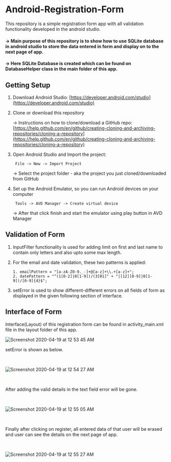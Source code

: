 # Android-Registration-Form
This repository is a simple registration form app with all validation functionality developed in the android studio.

#### -> Main purpose of this repository is to show how to use SQLite database in android studio to store the data entered in form and            display on to the next page of app.

#### -> Here SQLite Database is created which can be found on DatabaseHelper class in the main folder of this app.


## Getting Setup
1. Download Android Studio: [https://developer.android.com/studio](https://developer.android.com/studio)

2. Clone or download this repository <br/>

   -> Instructions on how to clone/download a GitHub repo: [https://help.github.com/en/github/creating-cloning-and-archiving-repositories/cloning-a-repository](https://help.github.com/en/github/creating-cloning-and-archiving-repositories/cloning-a-repository)
           
3. Open Android Studio and Import the project:
      
        File -> New -> Import Project
   -> Select the project folder - aka the project you just cloned/downloaded from GitHub     

4. Set up the Android Emulator, so you can run Android devices on your computer
        
        Tools -> AVD Manager -> Create virtual device
   -> After that click finish and start the emulator using play button in AVD Manager

## Validation of Form

1. InputFilter functionality is used for adding limit on first and last name to contain only letters and also upto some max      length.

2. For the email and date validation, these two patterns is applied:
    
       1. emailPattern = "[a-zA-Z0-9._-]+@[a-z]+\\.+[a-z]+";
       2. datePattern = "^(1[0-2]|0[1-9])/(3[01]" + "|[12][0-9]|0[1-9])/[0-9]{4}$";

3. setError is used to show different-different errors on all fields of form as displayed in the given following section of        interface.

## Interface of Form 

Interface(Layout) of this registration form can be found in activity_main.xml file in the layout folder of this app.
<br />

![Screenshot 2020-04-19 at 12 53 45 AM](https://user-images.githubusercontent.com/35401920/79697333-c8e3ba80-829f-11ea-9733-d0488f2c4685.png)
<br />

setError is shown as below.

<br />

![Screenshot 2020-04-19 at 12 54 27 AM](https://user-images.githubusercontent.com/35401920/79697337-cbdeab00-829f-11ea-9ad7-f6d4d976ab67.png)

<br />

After adding the valid details in the text field error will be gone.

<br /> 

![Screenshot 2020-04-19 at 12 55 05 AM](https://user-images.githubusercontent.com/35401920/85198949-c4706800-b309-11ea-8334-ace8b2510506.png)

<br />

Finally after clicking on register, all entered data of that user will be erased and user can see the details on the next page of app.

<br />

![Screenshot 2020-04-19 at 12 55 27 AM](https://user-images.githubusercontent.com/35401920/79697338-cda86e80-829f-11ea-9789-ab102a47e7a6.png)
